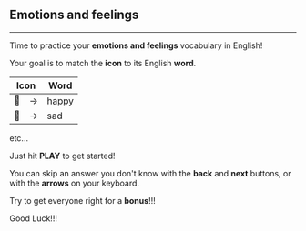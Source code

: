## Emotions and feelings

---

Time to practice your **emotions and feelings** vocabulary in English!

Your goal is to match the **icon** to its English **word**.

| Icon | Word | 
| ---- | ---- |
| 🙂　->  | happy |
| 🙁　->  | sad | 

etc...

Just hit **PLAY** to get started!

You can skip an answer you don't know with the **back** and **next** buttons, or with the **arrows** on your keyboard.

Try to get everyone right for a **bonus**!!!

Good Luck!!!
